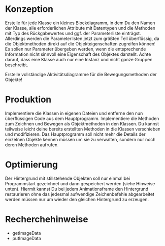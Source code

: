 # Konzeption
Erstelle für jede Klasse ein kleines Blockdiagramm, in dem Du den Namen der Klasse, alle erforderlichen Attribute mit Datentypen und die Methoden mit Typ des Rückgabewertes und ggf. der Parameterliste einträgst. Allerdings werden die Parameterlisten jetzt zum größten Teil überflüssig, da die Objektmethoden direkt auf die Objekteigenschaften zugreifen können! Es sollen nur Parameter übergeben werden, wenn die entsprechende Information nicht sinnvoll eine Eigenschaft des Objektes darstellt. Achte darauf, dass eine Klasse auch nur eine Instanz und nicht ganze Gruppen beschreibt. 

Erstelle vollständige Aktivitätsdiagramme für die Bewegungsmethoden der Objekte!

# Produktion
Implementiere die Klassen in eigenen Dateien und entferne den nun überflüssigen Code aus dem Hauptprogramm. Implementiere die Methoden zum Zeichnen und Bewegen als Objektmethoden in den Klassen. Du kannst teilweise leicht deine bereits erstellten Methoden in die Klassen verschieben und modifizieren. Das Hauptprogramm soll nicht mehr die Details der einzelnen Objekte kennen müssen um sie zu verwalten, sondern nur noch deren Methoden aufrufen.

# Optimierung
Der Hintergrund mit stillstehende Objekten soll nur einmal bei Programmstart gezeichnet und dann gespeichert werden (siehe Hinweise unten). Hiermit kannst Du bei jedem Animationsframe den Hintergrund restaurieren ohne das jedesmal aufwendige Zeichenbefehle abgearbeitet werden müssen nur um wieder den gleichen Hintergrund zu erzeugen.

# Recherchehinweise
- getImageData
- putImageData